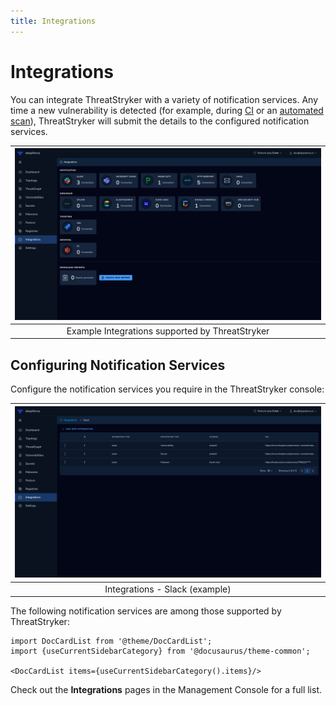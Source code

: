 ```yaml
---
title: Integrations
---
```


# Integrations

You can integrate ThreatStryker with a variety of notification services.  Any time a new vulnerability is detected (for example, during [CI](/docs/operations/scanning-ci) or an [automated scan](/docs/operations/scanning)), ThreatStryker will submit the details to the configured notification services.

|    ![Integrations](../img/integrations.png)     |
|:-----------------------------------------------:|
| Example Integrations supported by ThreatStryker |

## Configuring Notification Services

Configure the notification services you require in the ThreatStryker console:


| ![Integrations - Slack](../img/integrations-slack.png) |
|:------------------------------------------------------:|
|             Integrations - Slack (example)             |


The following notification services are among those supported by ThreatStryker:   

```mdx-code-block
import DocCardList from '@theme/DocCardList';
import {useCurrentSidebarCategory} from '@docusaurus/theme-common';

<DocCardList items={useCurrentSidebarCategory().items}/>
```

Check out the **Integrations** pages in the Management Console for a full list.


